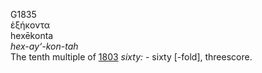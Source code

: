 <body>
  <p>G1835<br>  ἑξήκοντα  <br> hexēkonta  <br><i>hex-ay‘-kon-tah </i><br>The tenth multiple of <a href="g1803.htm">1803</a>  <i>sixty:</i> - sixty [-fold], threescore.<br></p>
 </body>